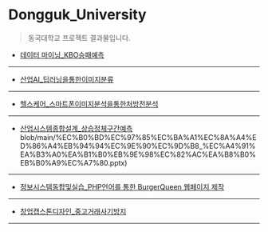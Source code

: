 # Dongguk_University
> 동국대학교 프로젝트 결과물입니다.

* [데이터 마이닝_KBO승패예측](https://github.com/Sehun-github/Dongguk_University/blob/main/%EB%8D%B0%EC%9D%B4%ED%84%B0%EB%A7%88%EC%9D%B4%EB%8B%9D_KBO%EC%8A%B9%ED%8C%A8%EC%98%88%EC%B8%A1.pptx)
------------------------------
* [산업AI_딥러닝을통한이미지분류](https://github.com/Sehun-github/Dongguk_University/blob/main/%EC%82%B0%EC%97%85AI_%EB%94%A5%EB%9F%AC%EB%8B%9D%EC%9D%84%ED%86%B5%ED%95%9C%EC%9D%B4%EB%AF%B8%EC%A7%80%EB%B6%84%EB%A5%98.pptx)
------------------------------
* [헬스케어_스마트폰이미지분석을통한처방전분석](https://github.com/Sehun-github/Dongguk_University/blob/main/%EC%82%B0%EC%97%85%EC%8B%9C%EC%8A%A4%ED%85%9C%EC%A2%85%ED%95%A9%EC%84%A4%EA%B3%84_%EC%83%81%EC%8A%B5%EC%A0%95%EC%B2%B4%EA%B5%AC%EA%B0%84%EC%98%88%EC%B8%A1.pptx)
------------------------------
* [산업시스템종합설계_상습정체구간예측](https://github.com/Sehun-github/Dongguk_University/)blob/main/%EC%B0%BD%EC%97%85%EC%BA%A1%EC%8A%A4%ED%86%A4%EB%94%94%EC%9E%90%EC%9D%B8_%EC%A4%91%EA%B3%A0%EA%B1%B0%EB%9E%98%EC%82%AC%EA%B8%B0%EB%B0%A9%EC%A7%80.pptx)
------------------------------
* [정보시스템동합및실습_PHP언어를 통한 BurgerQueen 웹페이지 제작](https://github.com/Sehun-github/Dongguk_University/)
------------------------------
* [창업캡스톤디자인_중고거래사기방지](https://github.com/Sehun-github/Dongguk_University/blob/main/%ED%97%AC%EC%8A%A4%EC%BC%80%EC%96%B4_%EC%8A%A4%EB%A7%88%ED%8A%B8%ED%8F%B0%EC%9D%B4%EB%AF%B8%EC%A7%80%EB%B6%84%EC%84%9D%EC%9D%84%ED%86%B5%ED%95%9C%EC%B2%98%EB%B0%A9%EC%A0%84%EB%B6%84%EC%84%9D.pptx)
------------------------------
